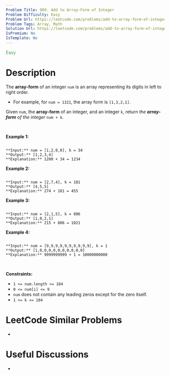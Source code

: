 ```yaml
---
Problem Title: 989. Add to Array-Form of Integer
Problem Difficulty: Easy
Problem Url: https://leetcode.com/problems/add-to-array-form-of-integer/
Problem Tags: Array, Math
Solution Url: https://leetcode.com/problems/add-to-array-form-of-integer/solution/
IsPremium: No
IsTemplate: No
---
```


<span style="color: rgb(67, 160, 71);">Easy</span>

# Description

The **array-form** of an integer `num` is an array representing its digits in left to right order.


* For example, for `num = 1321`, the array form is `[1,3,2,1]`.


Given `num`, the **array-form** of an integer, and an integer `k`, return *the **array-form** of the integer* `num + k`.


 


**Example 1:**



```

**Input:** num = [1,2,0,0], k = 34
**Output:** [1,2,3,4]
**Explanation:** 1200 + 34 = 1234

```

**Example 2:**



```

**Input:** num = [2,7,4], k = 181
**Output:** [4,5,5]
**Explanation:** 274 + 181 = 455

```

**Example 3:**



```

**Input:** num = [2,1,5], k = 806
**Output:** [1,0,2,1]
**Explanation:** 215 + 806 = 1021

```

**Example 4:**



```

**Input:** num = [9,9,9,9,9,9,9,9,9,9], k = 1
**Output:** [1,0,0,0,0,0,0,0,0,0,0]
**Explanation:** 9999999999 + 1 = 10000000000

```

 


**Constraints:**


* `1 <= num.length <= 104`
* `0 <= num[i] <= 9`
* `num` does not contain any leading zeros except for the zero itself.
* `1 <= k <= 104`




# LeetCode Similar Problems

- []()

# Useful Discussions

- []()
